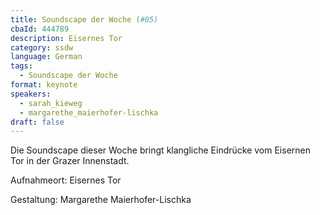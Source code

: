 ```yaml
---
title: Soundscape der Woche (#05)
cbaId: 444789
description: Eisernes Tor
category: ssdw
language: German
tags:
  - Soundscape der Woche
format: keynote
speakers:
  - sarah_kieweg
  - margarethe_maierhofer-lischka
draft: false
---
```

Die Soundscape dieser Woche bringt klangliche Eindrücke vom Eisernen Tor in der Grazer Innenstadt.

Aufnahmeort: Eisernes Tor

Gestaltung: Margarethe Maierhofer-Lischka




